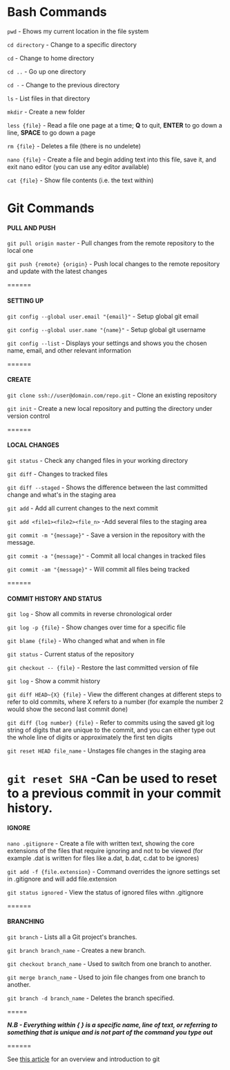 # Bash Commands

`pwd` - Ehows my current location in the file system

`cd directory` - Change to a specific directory

`cd` - Change to home directory

`cd ..` - Go up one directory

`cd -` - Change to the previous directory

`ls` - List files in that directory

`mkdir` - Create a new folder

`less {file}` - Read a file one page at a time; __Q__ to quit, __ENTER__ to go down a line, __SPACE__ to go down a page

`rm {file}` - Deletes a file (there is no undelete)

`nano {file}` - Create a file and begin adding text into this file, save it, and exit nano editor (you can use any editor available)

`cat {file}` - Show file contents (i.e. the text within)

# Git Commands

#### PULL AND PUSH

`git pull origin master` - Pull changes from the remote repository to the local one

`git push {remote} {origin}` - Push local changes to the remote repository and update with the latest changes

======

#### SETTING UP

`git config --global user.email "{email}"` - Setup global git email

`git config --global user.name "{name}"` - Setup global git username

`git config --list` - Displays your settings and shows you the chosen name, email, and other relevant information

======

#### CREATE

`git clone ssh://user@domain.com/repo.git` - Clone an existing repository

`git init` - Create a new local repository and putting the directory under version control

======

#### LOCAL CHANGES

`git status` - Check any changed files in your working directory

`git diff` - Changes to tracked files

`git diff --staged` - Shows the difference between the last committed change and what's in the staging area

`git add` - Add all current changes to the next commit

`git add <file1><file2><file_n>` -Add several files to the staging area

`git commit -m "{message}"` - Save a version in the repository with the message.

`git commit -a "{message}"` - Commit all local changes in tracked files

`git commit -am "{message}"` - Will commit all files being tracked

======

#### COMMIT HISTORY AND STATUS

`git log` - Show all commits in reverse chronological order

`git log -p {file}` - Show changes over time for a specific file

`git blame {file}` - Who changed what and when in file

`git status` - Current status of the repository

`git checkout -- {file}` - Restore the last committed version of file

`git log` - Show a commit history

`git diff HEAD~{X} {file}` - View the different changes at different steps to refer to old commits, where X refers to a number (for example the number 2 would show the second last commit done)

`git diff {log number} {file}` - Refer to commits using the saved git log string of digits that are unique to the commit, and you can either type out the whole line of digits or approximately the first ten digits

`git reset HEAD file_name` - Unstages file changes in the staging area

`git reset SHA` -Can be used to reset to a previous commit in your commit history.
======

#### IGNORE

`nano .gitignore` - Create a file with written text, showing the core extensions of the files that require ignoring and not to be viewed (for example .dat is written for files like a.dat, b.dat, c.dat to be ignores)

`git add -f {file.extension}` - Command overrides the ignore settings set in .gitignore and will add file.extension

`git status ignored` - View the status of ignored files withn .gitignore

======

#### BRANCHING

`git branch` - Lists all a Git project's branches.

`git branch branch_name` - Creates a new branch.

`git checkout branch_name` - Used to switch from one branch to another.

`git merge branch_name` - Used to join file changes from one branch to another.

`git branch -d branch_name` - Deletes the branch specified.

=====

___N.B - Everything within {  } is a specific name, line of text, or referring to something that is unique and is not part of the command you type out___

======

See [this article](http://journals.plos.org/ploscompbiol/article?id=10.1371/journal.pcbi.1004668) for an overview and introduction to git
